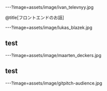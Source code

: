 ---?image=assets/image/ivan_televnyy.jpg

@title[フロントエンドのお話]

---?image=assets/image/lukas_blazek.jpg

## test

---?image=assets/image/maarten_deckers.jpg

## test

---?image=assets/image/gitpitch-audience.jpg




